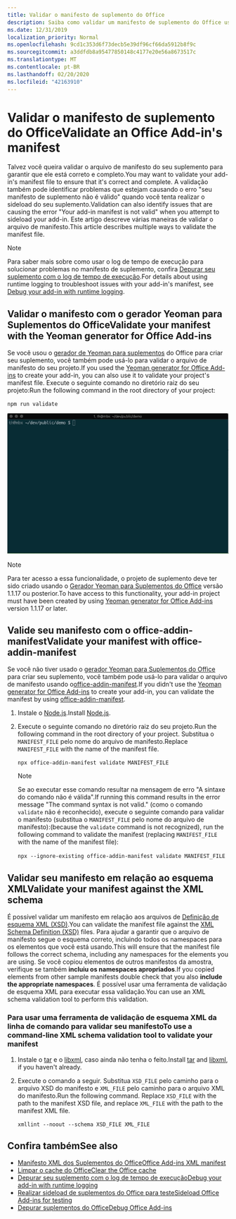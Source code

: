 ```yaml
---
title: Validar o manifesto de suplemento do Office
description: Saiba como validar um manifesto de suplemento do Office usando o esquema XML e outras ferramentas.
ms.date: 12/31/2019
localization_priority: Normal
ms.openlocfilehash: 9cd1c353d6f73decb5e39df96cf66da5912b8f9c
ms.sourcegitcommit: a3ddfdb8a95477850148c4177e20e56a8673517c
ms.translationtype: MT
ms.contentlocale: pt-BR
ms.lasthandoff: 02/20/2020
ms.locfileid: "42163910"
---
```

# <a name="validate-an-office-add-ins-manifest"></a><span data-ttu-id="e7f25-103">Validar o manifesto de suplemento do Office</span><span class="sxs-lookup"><span data-stu-id="e7f25-103">Validate an Office Add-in's manifest</span></span>

<span data-ttu-id="e7f25-104">Talvez você queira validar o arquivo de manifesto do seu suplemento para garantir que ele está correto e completo.</span><span class="sxs-lookup"><span data-stu-id="e7f25-104">You may want to validate your add-in's manifest file to ensure that it's correct and complete.</span></span> <span data-ttu-id="e7f25-105">A validação também pode identificar problemas que estejam causando o erro "seu manifesto de suplemento não é válido" quando você tenta realizar o sideload do seu suplemento.</span><span class="sxs-lookup"><span data-stu-id="e7f25-105">Validation can also identify issues that are causing the error "Your add-in manifest is not valid" when you attempt to sideload your add-in.</span></span> <span data-ttu-id="e7f25-106">Este artigo descreve várias maneiras de validar o arquivo de manifesto.</span><span class="sxs-lookup"><span data-stu-id="e7f25-106">This article describes multiple ways to validate the manifest file.</span></span>

> [!NOTE]
> <span data-ttu-id="e7f25-107">Para saber mais sobre como usar o log de tempo de execução para solucionar problemas no manifesto de suplemento, confira [Depurar seu suplemento com o log de tempo de execução](runtime-logging.md).</span><span class="sxs-lookup"><span data-stu-id="e7f25-107">For details about using runtime logging to troubleshoot issues with your add-in's manifest, see [Debug your add-in with runtime logging](runtime-logging.md).</span></span>

## <a name="validate-your-manifest-with-the-yeoman-generator-for-office-add-ins"></a><span data-ttu-id="e7f25-108">Validar o manifesto com o gerador Yeoman para Suplementos do Office</span><span class="sxs-lookup"><span data-stu-id="e7f25-108">Validate your manifest with the Yeoman generator for Office Add-ins</span></span>

<span data-ttu-id="e7f25-109">Se você usou o [gerador de Yeoman para suplementos](https://www.npmjs.com/package/generator-office) do Office para criar seu suplemento, você também pode usá-lo para validar o arquivo de manifesto do seu projeto.</span><span class="sxs-lookup"><span data-stu-id="e7f25-109">If you used the [Yeoman generator for Office Add-ins](https://www.npmjs.com/package/generator-office) to create your add-in, you can also use it to validate your project's manifest file.</span></span> <span data-ttu-id="e7f25-110">Execute o seguinte comando no diretório raiz do seu projeto:</span><span class="sxs-lookup"><span data-stu-id="e7f25-110">Run the following command in the root directory of your project:</span></span>

```command&nbsp;line
npm run validate
```

![Gif animado que mostra o validador Yo Office em execução na linha de comando e gerando os resultados que mostram que a validação foi aprovada](../images/yo-office-validator.gif)

> [!NOTE]
> <span data-ttu-id="e7f25-112">Para ter acesso a essa funcionalidade, o projeto de suplemento deve ter sido criado usando o [Gerador Yeoman para Suplementos do Office](https://www.npmjs.com/package/generator-office) versão 1.1.17 ou posterior.</span><span class="sxs-lookup"><span data-stu-id="e7f25-112">To have access to this functionality, your add-in project must have been created by using [Yeoman generator for Office Add-ins](https://www.npmjs.com/package/generator-office) version 1.1.17 or later.</span></span>

## <a name="validate-your-manifest-with-office-addin-manifest"></a><span data-ttu-id="e7f25-113">Valide seu manifesto com o office-addin-manifest</span><span class="sxs-lookup"><span data-stu-id="e7f25-113">Validate your manifest with office-addin-manifest</span></span>

<span data-ttu-id="e7f25-114">Se você não tiver usado o [gerador Yeoman para Suplementos do Office](https://www.npmjs.com/package/generator-office) para criar seu suplemento, você também pode usá-lo para validar o arquivo de manifesto usando o[office-addin-manifest](https://www.npmjs.com/package/office-addin-manifest).</span><span class="sxs-lookup"><span data-stu-id="e7f25-114">If you didn't use the [Yeoman generator for Office Add-ins](https://www.npmjs.com/package/generator-office) to create your add-in, you can validate the manifest by using [office-addin-manifest](https://www.npmjs.com/package/office-addin-manifest).</span></span>

1. <span data-ttu-id="e7f25-115">Instale o [Node.js](https://nodejs.org/download/).</span><span class="sxs-lookup"><span data-stu-id="e7f25-115">Install [Node.js](https://nodejs.org/download/).</span></span>

2. <span data-ttu-id="e7f25-116">Execute o seguinte comando no diretório raiz do seu projeto.</span><span class="sxs-lookup"><span data-stu-id="e7f25-116">Run the following command in the root directory of your project.</span></span> <span data-ttu-id="e7f25-117">Substitua o `MANIFEST_FILE` pelo nome do arquivo de manifesto.</span><span class="sxs-lookup"><span data-stu-id="e7f25-117">Replace `MANIFEST_FILE` with the name of the manifest file.</span></span>

    ```command&nbsp;line
    npx office-addin-manifest validate MANIFEST_FILE
    ```

    > [!NOTE]
    > <span data-ttu-id="e7f25-118">Se ao executar esse comando resultar na mensagem de erro "A sintaxe do comando não é válida".</span><span class="sxs-lookup"><span data-stu-id="e7f25-118">If running this command results in the error message "The command syntax is not valid."</span></span> <span data-ttu-id="e7f25-119">(como o comando `validate` não é reconhecido), execute o seguinte comando para validar o manifesto (substitua o `MANIFEST_FILE` pelo nome do arquivo de manifesto):</span><span class="sxs-lookup"><span data-stu-id="e7f25-119">(because the `validate` command is not recognized), run the following command to validate the manifest (replacing `MANIFEST_FILE` with the name of the manifest file):</span></span> 
    >
    > `npx --ignore-existing office-addin-manifest validate MANIFEST_FILE`

## <a name="validate-your-manifest-against-the-xml-schema"></a><span data-ttu-id="e7f25-120">Validar seu manifesto em relação ao esquema XML</span><span class="sxs-lookup"><span data-stu-id="e7f25-120">Validate your manifest against the XML schema</span></span>

<span data-ttu-id="e7f25-121">É possível validar um manifesto em relação aos arquivos de [Definição de esquema XML (XSD)](/openspecs/office_file_formats/ms-owemxml/c6a06390-34b8-4b42-82eb-b28be12494a8).</span><span class="sxs-lookup"><span data-stu-id="e7f25-121">You can validate the manifest file against the [XML Schema Definition (XSD)](/openspecs/office_file_formats/ms-owemxml/c6a06390-34b8-4b42-82eb-b28be12494a8) files.</span></span> <span data-ttu-id="e7f25-122">Para ajudar a garantir que o arquivo de manifesto segue o esquema correto, incluindo todos os namespaces para os elementos que você está usando.</span><span class="sxs-lookup"><span data-stu-id="e7f25-122">This will ensure that the manifest file follows the correct schema, including any namespaces for the elements you are using.</span></span> <span data-ttu-id="e7f25-123">Se você copiou elementos de outros manifestos da amostra, verifique se também **incluiu os namespaces apropriados**.</span><span class="sxs-lookup"><span data-stu-id="e7f25-123">If you copied elements from other sample manifests double check that you also **include the appropriate namespaces**.</span></span> <span data-ttu-id="e7f25-124">É possível usar uma ferramenta de validação de esquema XML para executar essa validação.</span><span class="sxs-lookup"><span data-stu-id="e7f25-124">You can use an XML schema validation tool to perform this validation.</span></span>

### <a name="to-use-a-command-line-xml-schema-validation-tool-to-validate-your-manifest"></a><span data-ttu-id="e7f25-125">Para usar uma ferramenta de validação de esquema XML da linha de comando para validar seu manifesto</span><span class="sxs-lookup"><span data-stu-id="e7f25-125">To use a command-line XML schema validation tool to validate your manifest</span></span>

1. <span data-ttu-id="e7f25-126">Instale o [tar](https://www.gnu.org/software/tar/) e o [libxml](http://xmlsoft.org/FAQ.html), caso ainda não tenha o feito.</span><span class="sxs-lookup"><span data-stu-id="e7f25-126">Install [tar](https://www.gnu.org/software/tar/) and [libxml](http://xmlsoft.org/FAQ.html), if you haven't already.</span></span>

2. <span data-ttu-id="e7f25-p106">Execute o comando a seguir. Substitua `XSD_FILE` pelo caminho para o arquivo XSD do manifesto e `XML_FILE` pelo caminho para o arquivo XML do manifesto.</span><span class="sxs-lookup"><span data-stu-id="e7f25-p106">Run the following command. Replace `XSD_FILE` with the path to the manifest XSD file, and replace `XML_FILE` with the path to the manifest XML file.</span></span>
    
    ```command&nbsp;line
    xmllint --noout --schema XSD_FILE XML_FILE
    ```

## <a name="see-also"></a><span data-ttu-id="e7f25-129">Confira também</span><span class="sxs-lookup"><span data-stu-id="e7f25-129">See also</span></span>

- [<span data-ttu-id="e7f25-130">Manifesto XML dos Suplementos do Office</span><span class="sxs-lookup"><span data-stu-id="e7f25-130">Office Add-ins XML manifest</span></span>](../develop/add-in-manifests.md)
- [<span data-ttu-id="e7f25-131">Limpar o cache do Office</span><span class="sxs-lookup"><span data-stu-id="e7f25-131">Clear the Office cache</span></span>](clear-cache.md)
- [<span data-ttu-id="e7f25-132">Depurar seu suplemento com o log de tempo de execução</span><span class="sxs-lookup"><span data-stu-id="e7f25-132">Debug your add-in with runtime logging</span></span>](runtime-logging.md)
- [<span data-ttu-id="e7f25-133">Realizar sideload de suplementos do Office para teste</span><span class="sxs-lookup"><span data-stu-id="e7f25-133">Sideload Office Add-ins for testing</span></span>](sideload-office-add-ins-for-testing.md)
- [<span data-ttu-id="e7f25-134">Depurar suplementos do Office</span><span class="sxs-lookup"><span data-stu-id="e7f25-134">Debug Office Add-ins</span></span>](debug-add-ins-using-f12-developer-tools-on-windows-10.md)